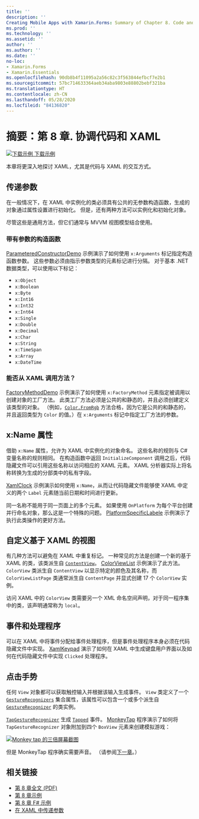 ```yaml
---
title: ''
description: ''
Creating Mobile Apps with Xamarin.Forms: Summary of Chapter 8. Code and XAML in harmony''
ms.prod: ''
ms.technology: ''
ms.assetid: ''
author: ''
ms.author: ''
ms.date: ''
no-loc:
- Xamarin.Forms
- Xamarin.Essentials
ms.openlocfilehash: 90db8b4f11095a2a56c82c3f563844efbcf7e2b1
ms.sourcegitcommit: 57bc714633364aeb34aba9803e88802bebf321ba
ms.translationtype: HT
ms.contentlocale: zh-CN
ms.lasthandoff: 05/28/2020
ms.locfileid: "84136820"
---
```

# <a name="summary-of-chapter-8-code-and-xaml-in-harmony"></a>摘要：第 8 章. 协调代码和 XAML

[![下载示例](~/media/shared/download.png) 下载示例](https://github.com/xamarin/xamarin-forms-book-samples/tree/master/Chapter08)

本章将更深入地探讨 XAML，尤其是代码与 XAML 的交互方式。

## <a name="passing-arguments"></a>传递参数

在一般情况下，在 XAML 中实例化的类必须具有公共的无参数构造函数，生成的对象通过属性设置进行初始化。 但是，还有两种方法可以实例化和初始化对象。

尽管这些是通用方法，但它们通常与 MVVM 视图模型结合使用。

### <a name="constructors-with-arguments"></a>带有参数的构造函数

[ParameteredConstructorDemo](https://github.com/xamarin/xamarin-forms-book-samples/tree/master/Chapter08/ParameteredConstructorDemo) 示例演示了如何使用 `x:Arguments` 标记指定构造函数参数。 这些参数必须由指示参数类型的元素标记进行分隔。 对于基本 .NET 数据类型，可以使用以下标记：

- `x:Object`
- `x:Boolean`
- `x:Byte`
- `x:Int16`
- `x:Int32`
- `x:Int64`
- `x:Single`
- `x:Double`
- `x:Decimal`
- `x:Char`
- `x:String`
- `x:TimeSpan`
- `x:Array`
- `x:DateTime`

### <a name="can-i-call-methods-from-xaml"></a>能否从 XAML 调用方法？

[FactoryMethodDemo](https://github.com/xamarin/xamarin-forms-book-samples/tree/master/Chapter08/FactoryMethodDemo) 示例演示了如何使用 `x:FactoryMethod` 元素指定被调用以创建对象的工厂方法。 此类工厂方法必须是公共的和静态的，并且必须创建定义该类型的对象。 （例如，[`Color.FromRgb`](xref:Xamarin.Forms.Color.FromRgb(System.Double,System.Double,System.Double)) 方法合格，因为它是公共的和静态的，并且返回类型为 `Color` 的值。）在 `x:Arguments` 标记中指定工厂方法的参数。

## <a name="the-xname-attribute"></a>x:Name 属性

借助 `x:Name` 属性，允许为 XAML 中实例化的对象命名。 这些名称的规则与 C# 变量名称的规则相同。 在构造函数中返回 `InitializeComponent` 调用之后，代码隐藏文件可以引用这些名称以访问相应的 XAML 元素。 XAML 分析器实际上将名称转换为生成的分部类中的私有字段。

[XamlClock](https://github.com/xamarin/xamarin-forms-book-samples/tree/master/Chapter08/XamlClock) 示例演示如何使用 `x:Name`，从而让代码隐藏文件能够使 XAML 中定义的两个 `Label` 元素随当前日期和时间进行更新。

同一名称不能用于同一页面上的多个元素。 如果使用 `OnPlatform` 为每个平台创建并行命名对象，那么这是一个特殊的问题。 [PlatformSpecificLabele](https://github.com/xamarin/xamarin-forms-book-samples/tree/master/Chapter08/PlatformSpecificLabels) 示例演示了执行此类操作的更好方法。

## <a name="custom-xaml-based-views"></a>自定义基于 XAML 的视图

有几种方法可以避免在 XAML 中重复标记。 一种常见的方法是创建一个新的基于 XAML 的类，该类派生自 [`ContentView`](xref:Xamarin.Forms.ContentView)。 [ColorViewList](https://github.com/xamarin/xamarin-forms-book-samples/tree/master/Chapter08/ColorViewList) 示例演示了此方法。 `ColorView` 类派生自 `ContentView` 以显示特定的颜色及其名称，而 `ColorViewListPage` 类通常派生自 `ContentPage` 并显式创建 17 个 `ColorView` 实例。

访问 XAML 中的 `ColorView` 类需要另一个 XML 命名空间声明，对于同一程序集中的类，该声明通常称为 `local`。

## <a name="events-and-handlers"></a>事件和处理程序

可以在 XAML 中将事件分配给事件处理程序，但是事件处理程序本身必须在代码隐藏文件中实现。 [XamlKeypad](https://github.com/xamarin/xamarin-forms-book-samples/tree/master/Chapter08/XamlKeypad) 演示了如何在 XAML 中生成键盘用户界面以及如何在代码隐藏文件中实现 `Clicked` 处理程序。

## <a name="tap-gestures"></a>点击手势

任何 `View` 对象都可以获取触控输入并根据该输入生成事件。 `View` 类定义了一个 [`GestureRecognizers`](xref:Xamarin.Forms.View.GestureRecognizers) 集合属性，该属性可以包含一个或多个派生自 [`GestureRecognizer`](xref:Xamarin.Forms.GestureRecognizer) 的类实例。

[`TapGestureRecognizer`](xref:Xamarin.Forms.TapGestureRecognizer) 生成 [`Tapped`](xref:Xamarin.Forms.TapGestureRecognizer.Tapped) 事件。 [MonkeyTap](https://github.com/xamarin/xamarin-forms-book-samples/tree/master/Chapter08/MonkeyTap) 程序演示了如何将 `TapGestureRecognizer` 对象附加到四个 `BoxView` 元素来创建模拟游戏：

[![Monkey tap 的三倍屏幕截图](images/ch08fg07-small.png "模拟游戏")](images/ch08fg07-large.png#lightbox "模拟游戏")

但是 MonkeyTap 程序确实需要声音。 （请参阅[下一章](chapter09.md)。）

## <a name="related-links"></a>相关链接

- [第 8 章全文 (PDF)](https://download.xamarin.com/developer/xamarin-forms-book/XamarinFormsBook-Ch08-Apr2016.pdf)
- [第 8 章示例](https://github.com/xamarin/xamarin-forms-book-samples/tree/master/Chapter08)
- [第 8 章 F# 示例](https://github.com/xamarin/xamarin-forms-book-samples/tree/master/Chapter08/FS/XamlKeypad)
- [在 XAML 中传递参数](~/xamarin-forms/xaml/passing-arguments.md)
